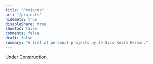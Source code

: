 ```yaml
---
title: "Projects"
url: "/projects"
hidemeta: true
disableShare: true
showtoc: false
comments: false
draft: false
summary: "A list of personal projects by Je Sian Keith Herman."
---
```


Under Construction.

